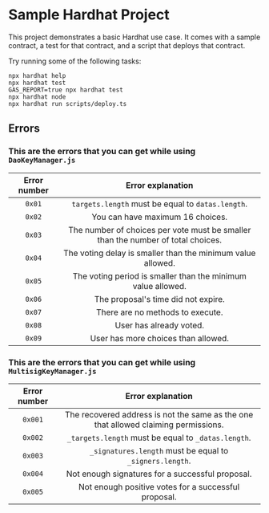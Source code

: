 # Sample Hardhat Project

This project demonstrates a basic Hardhat use case. It comes with a sample contract, a test for that contract, and a script that deploys that contract.

Try running some of the following tasks:

```shell
npx hardhat help
npx hardhat test
GAS_REPORT=true npx hardhat test
npx hardhat node
npx hardhat run scripts/deploy.ts
```

## Errors

### This are the errors that you can get while using `DaoKeyManager.js`

| Error number |                               Error explanation                                  |
|     :---:    |                                     :---:                                        |
|    `0x01`    | `targets.length` must be equal to `datas.length`.                                |
|    `0x02`    | You can have maximum 16 choices.                                                 |
|    `0x03`    | The number of choices per vote must be smaller than the number of total choices. |
|    `0x04`    | The voting delay is smaller than the minimum value allowed.                      |
|    `0x05`    | The voting period is smaller than the minimum value allowed.                     |
|    `0x06`    | The proposal's time did not expire.                                              |
|    `0x07`    | There are no methods to execute.                                                 |
|    `0x08`    | User has already voted.                                                          |
|    `0x09`    | User has more choices than allowed.                                              |

### This are the errors that you can get while using `MultisigKeyManager.js`

| Error number |                               Error explanation                                     |
|     :---:    |                                     :---:                                           |
|    `0x001`   | The recovered address is not the same as the one that allowed claiming permissions. |
|    `0x002`   | `_targets.length` must be equal to `_datas.length`.                                 |
|    `0x003`   | `_signatures.length` must be equal to `_signers.length`.                            |
|    `0x004`   | Not enough signatures for a successful proposal.                                    |
|    `0x005`   | Not enough positive votes for a successful proposal.                                |
